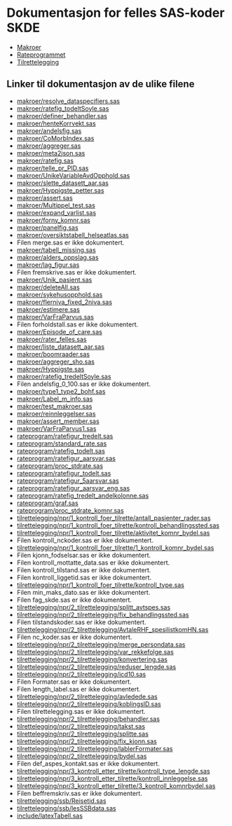 # Dokumentasjon for felles SAS-koder SKDE

- [Makroer](makroer_doc)
- [Rateprogrammet](rateprogram_doc)
- [Tilrettelegging](tilrettelegging_doc)


## Linker til dokumentasjon av de ulike filene

- [makroer/resolve_dataspecifiers.sas](resolve_dataspecifiers)
- [makroer/ratefig_todeltSoyle.sas](ratefig_todeltSoyle)
- [makroer/definer_behandler.sas](definer_behandler)
- [makroer/henteKorrvekt.sas](henteKorrvekt)
- [makroer/andelsfig.sas](andelsfig)
- [makroer/CoMorbIndex.sas](CoMorbIndex)
- [makroer/aggreger.sas](aggreger)
- [makroer/meta2json.sas](meta2json)
- [makroer/ratefig.sas](ratefig)
- [makroer/telle_pr_PID.sas](telle_pr_PID)
- [makroer/UnikeVariableAvdOpphold.sas](UnikeVariableAvdOpphold)
- [makroer/slette_datasett_aar.sas](slette_datasett_aar)
- [makroer/Hyppigste_petter.sas](Hyppigste_petter)
- [makroer/assert.sas](assert)
- [makroer/Multippel_test.sas](Multippel_test)
- [makroer/expand_varlist.sas](expand_varlist)
- [makroer/forny_komnr.sas](forny_komnr)
- [makroer/panelfig.sas](panelfig)
- [makroer/oversiktstabell_helseatlas.sas](oversiktstabell_helseatlas)
- Filen merge.sas er ikke dokumentert.
- [makroer/tabell_missing.sas](tabell_missing)
- [makroer/alders_oppslag.sas](alders_oppslag)
- [makroer/lag_figur.sas](lag_figur)
- Filen fremskrive.sas er ikke dokumentert.
- [makroer/Unik_pasient.sas](Unik_pasient)
- [makroer/deleteAll.sas](deleteAll)
- [makroer/sykehusopphold.sas](sykehusopphold)
- [makroer/flerniva_fixed_2niva.sas](flerniva_fixed_2niva)
- [makroer/estimere.sas](estimere)
- [makroer/VarFraParvus.sas](VarFraParvus)
- Filen forholdstall.sas er ikke dokumentert.
- [makroer/Episode_of_care.sas](Episode_of_care)
- [makroer/rater_felles.sas](rater_felles)
- [makroer/liste_datasett_aar.sas](liste_datasett_aar)
- [makroer/boomraader.sas](boomraader)
- [makroer/aggreger_sho.sas](aggreger_sho)
- [makroer/Hyppigste.sas](Hyppigste)
- [makroer/ratefig_tredeltSoyle.sas](ratefig_tredeltSoyle)
- Filen andelsfig_0_100.sas er ikke dokumentert.
- [makroer/type1_type2_bohf.sas](type1_type2_bohf)
- [makroer/Label_m_info.sas](Label_m_info)
- [makroer/test_makroer.sas](test_makroer)
- [makroer/reinnleggelser.sas](reinnleggelser)
- [makroer/assert_member.sas](assert_member)
- [makroer/VarFraParvus1.sas](VarFraParvus1)
- [rateprogram/ratefigur_tredelt.sas](ratefigur_tredelt)
- [rateprogram/standard_rate.sas](standard_rate)
- [rateprogram/ratefig_todelt.sas](ratefig_todelt)
- [rateprogram/ratefigur_aarsvar.sas](ratefigur_aarsvar)
- [rateprogram/proc_stdrate.sas](proc_stdrate)
- [rateprogram/ratefigur_todelt.sas](ratefigur_todelt)
- [rateprogram/ratefigur_5aarsvar.sas](ratefigur_5aarsvar)
- [rateprogram/ratefigur_aarsvar_eng.sas](ratefigur_aarsvar_eng)
- [rateprogram/ratefig_tredelt_andelkolonne.sas](ratefig_tredelt_andelkolonne)
- [rateprogram/graf.sas](graf)
- [rateprogram/proc_stdrate_komnr.sas](proc_stdrate_komnr)
- [tilrettelegging/npr/1_kontroll_foer_tilrette/antall_pasienter_rader.sas](antall_pasienter_rader)
- [tilrettelegging/npr/1_kontroll_foer_tilrette/kontroll_behandlingssted.sas](kontroll_behandlingssted)
- [tilrettelegging/npr/1_kontroll_foer_tilrette/aktivitet_komnr_bydel.sas](aktivitet_komnr_bydel)
- Filen kontroll_nckoder.sas er ikke dokumentert.
- [tilrettelegging/npr/1_kontroll_foer_tilrette/1_kontroll_komnr_bydel.sas](1_kontroll_komnr_bydel)
- Filen kjonn_fodselsar.sas er ikke dokumentert.
- Filen kontroll_mottatte_data.sas er ikke dokumentert.
- Filen kontroll_tilstand.sas er ikke dokumentert.
- Filen kontroll_liggetid.sas er ikke dokumentert.
- [tilrettelegging/npr/1_kontroll_foer_tilrette/kontroll_type.sas](kontroll_type)
- Filen min_maks_dato.sas er ikke dokumentert.
- Filen fag_skde.sas er ikke dokumentert.
- [tilrettelegging/npr/2_tilrettelegging/splitt_avtspes.sas](splitt_avtspes)
- [tilrettelegging/npr/2_tilrettelegging/fix_behandlingssted.sas](fix_behandlingssted)
- Filen tilstandskoder.sas er ikke dokumentert.
- [tilrettelegging/npr/2_tilrettelegging/AvtaleRHF_spesilistkomHN.sas](AvtaleRHF_spesilistkomHN)
- Filen nc_koder.sas er ikke dokumentert.
- [tilrettelegging/npr/2_tilrettelegging/merge_persondata.sas](merge_persondata)
- [tilrettelegging/npr/2_tilrettelegging/var_rekkefolge.sas](var_rekkefolge)
- [tilrettelegging/npr/2_tilrettelegging/konvertering.sas](konvertering)
- [tilrettelegging/npr/2_tilrettelegging/reduser_lengde.sas](reduser_lengde)
- [tilrettelegging/npr/2_tilrettelegging/icd10.sas](icd10)
- Filen Formater.sas er ikke dokumentert.
- Filen length_label.sas er ikke dokumentert.
- [tilrettelegging/npr/2_tilrettelegging/avledede.sas](avledede)
- [tilrettelegging/npr/2_tilrettelegging/koblingsID.sas](koblingsID)
- Filen tilrettelegging.sas er ikke dokumentert.
- [tilrettelegging/npr/2_tilrettelegging/behandler.sas](behandler)
- [tilrettelegging/npr/2_tilrettelegging/takst.sas](takst)
- [tilrettelegging/npr/2_tilrettelegging/splitte.sas](splitte)
- [tilrettelegging/npr/2_tilrettelegging/fix_kjonn.sas](fix_kjonn)
- [tilrettelegging/npr/2_tilrettelegging/lablerFormater.sas](lablerFormater)
- [tilrettelegging/npr/2_tilrettelegging/bydel.sas](bydel)
- Filen def_aspes_kontakt.sas er ikke dokumentert.
- [tilrettelegging/npr/3_kontroll_etter_tilrette/kontroll_type_lengde.sas](kontroll_type_lengde)
- [tilrettelegging/npr/3_kontroll_etter_tilrette/kontroll_innleggelse.sas](kontroll_innleggelse)
- [tilrettelegging/npr/3_kontroll_etter_tilrette/3_kontroll_komnrbydel.sas](3_kontroll_komnrbydel)
- Filen beffremskriv.sas er ikke dokumentert.
- [tilrettelegging/ssb/Reisetid.sas](Reisetid)
- [tilrettelegging/ssb/lesSSBdata.sas](lesSSBdata)
- [include/latexTabell.sas](latexTabell)
